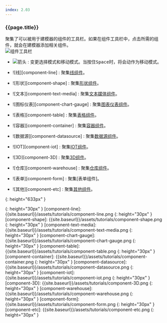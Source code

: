 ```yaml
---
index: 2.03
---
```

### {{page.title}}
聚集了可以被用于建模器的组件的工具栏。如果在组件工具栏中，点击所需的组件，就会在建模器添加相关组件。  
![组件工具栏][component-toolbar]

- ![箭头][component-arrow] : 变更选择模式和移动模式。当按住<kbd>Space</kbd>时，将会动作为移动模式。

- ![线][component-line] : 聚集[线组件]({{site.baseurl}}/cn/components/#线组件)。

- ![形状][component-shape] : 聚集[形状组件]({{site.baseurl}}/cn/components/#形状组件)。

- ![文本][component-text-media] : 聚集[文本媒体组件]({{site.baseurl}}/cn/components/#文本和媒体组件)。

- ![图标仪表][component-chart-gauge] : 聚集[图表仪表组件]({{site.baseurl}}/cn/components/#图表和仪表组件)。

- ![表格][component-table] : 聚集[表格组件]({{site.baseurl}}/cn/components/#表格组件)。

- ![容器][component-container] : 聚集[容器组件]({{site.baseurl}}/cn/components/#集装箱组件)。

- ![数据源][component-datasource] : 聚集[数据源组件]({{site.baseurl}}/cn/components/#数据源组件)。

- ![IOT][component-iot] : 聚集[IOT组件]({{site.baseurl}}/cn/components/#Iot组件)。

- ![3D][component-3D] : 聚集[3D组件]({{site.baseurl}}/cn/components/#3D组件)。

- ![仓库][component-warehouse] : 聚集[仓库组件]({{site.baseurl}}/cn/components/#仓库组件)。

<!-- - ![表单][component-form] : 聚集[表单组件]({{site.baseurl}}/cn/components/#表单组件)。 -->
- ![表单][component-form] : 聚集[表单组件]。

- ![其他][component-etc] : 聚集[其他组件]({{site.baseurl}}/cn/components/#其他组件)。


[component-toolbar]: {{site.baseurl}}/assets/tutorials/component-toolbar.png
{: height="633px" }

[component-arrow]: {{site.baseurl}}/assets/tutorials/component-arrow.png
{: height="30px" }
[component-line]: {{site.baseurl}}/assets/tutorials/component-line.png
{: height="30px" }
[component-shape]: {{site.baseurl}}/assets/tutorials/component-shape.png
{: height="30px" }
[component-text-media]: {{site.baseurl}}/assets/tutorials/component-text-media.png
{: height="30px" }
[component-chart-gauge]: {{site.baseurl}}/assets/tutorials/component-chart-gauge.png
{: height="30px" }
[component-table]: {{site.baseurl}}/assets/tutorials/component-table.png
{: height="30px" }
[component-container]: {{site.baseurl}}/assets/tutorials/component-container.png
{: height="30px" }
[component-datasource]: {{site.baseurl}}/assets/tutorials/component-datasource.png
{: height="30px" }
[component-iot]: {{site.baseurl}}/assets/tutorials/component-iot.png
{: height="30px" }
[component-3D]: {{site.baseurl}}/assets/tutorials/component-3D.png
{: height="30px" }
[component-warehouse]: {{site.baseurl}}/assets/tutorials/component-warehouse.png
{: height="30px" }
[component-form]: {{site.baseurl}}/assets/tutorials/component-form.png
{: height="30px" }
[component-etc]: {{site.baseurl}}/assets/tutorials/component-etc.png
{: height="30px" }